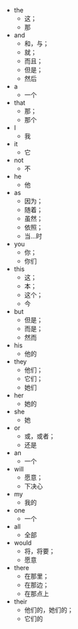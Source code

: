 * the 
  - 这；
  - 那
* and 
  - 和，与；
  - 就；
  - 而且；
  - 但是；
  - 然后
* a 
  - 一个
* that 
  - 那；
  - 那个
* I 
  - 我
* it 
  - 它
* not 
  - 不
* he 
  - 他
* as 
  - 因为；
  - 随着；
  - 虽然；
  - 依照；
  - 当…时
* you 
  - 你；
  - 你们
* this 
  - 这；
  - 本；
  - 这个；
  - 今
* but 
  - 但是；
  - 而是；
  - 然而
* his 
  - 他的
* they 
  - 他们；
  - 它们；
  - 她们
* her 
  - 她的
* she 
  - 她
* or 
  - 或，或者；
  - 还是
* an 
  - 一个
* will 
  - 愿意；
  - 下决心
* my 
  - 我的
* one 
  - 一个
* all 
  - 全部
* would 
  - 将，将要；
  - 愿意
* there 
  - 在那里；
  - 在那边；
  - 在那点上
* their 
  - 他们的，她们的；
  - 它们的
